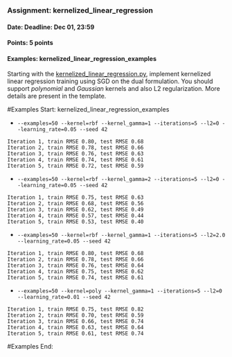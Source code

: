 ### Assignment: kernelized_linear_regression
#### Date: Deadline: Dec 01, 23:59
#### Points: 5 points
#### Examples: kernelized_linear_regression_examples

Starting with the [kernelized_linear_regression.py](https://github.com/ufal/npfl129/tree/master/labs/05/kernelized_linear_regression.py),
implement kernelized linear regression training using SGD
on the dual formulation. You should support _polynomial_
and _Gaussian_ kernels and also L2 regularization. More details
are present in the template.

#Examples Start: kernelized_linear_regression_examples
- `--examples=50 --kernel=rbf --kernel_gamma=1 --iterations=5 --l2=0 --learning_rate=0.05 --seed 42`
```
Iteration 1, train RMSE 0.80, test RMSE 0.68
Iteration 2, train RMSE 0.78, test RMSE 0.66
Iteration 3, train RMSE 0.76, test RMSE 0.63
Iteration 4, train RMSE 0.74, test RMSE 0.61
Iteration 5, train RMSE 0.72, test RMSE 0.59
```
- `--examples=50 --kernel=rbf --kernel_gamma=2 --iterations=5 --l2=0 --learning_rate=0.05 --seed 42`
```
Iteration 1, train RMSE 0.75, test RMSE 0.63
Iteration 2, train RMSE 0.68, test RMSE 0.56
Iteration 3, train RMSE 0.62, test RMSE 0.49
Iteration 4, train RMSE 0.57, test RMSE 0.44
Iteration 5, train RMSE 0.53, test RMSE 0.40
```
- `--examples=50 --kernel=rbf --kernel_gamma=1 --iterations=5 --l2=2.0 --learning_rate=0.05 --seed 42`
```
Iteration 1, train RMSE 0.80, test RMSE 0.68
Iteration 2, train RMSE 0.78, test RMSE 0.66
Iteration 3, train RMSE 0.76, test RMSE 0.64
Iteration 4, train RMSE 0.75, test RMSE 0.62
Iteration 5, train RMSE 0.74, test RMSE 0.61
```
- `--examples=50 --kernel=poly --kernel_gamma=1 --iterations=5 --l2=0 --learning_rate=0.01 --seed 42`
```
Iteration 1, train RMSE 0.75, test RMSE 0.82
Iteration 2, train RMSE 0.70, test RMSE 0.59
Iteration 3, train RMSE 0.66, test RMSE 0.74
Iteration 4, train RMSE 0.63, test RMSE 0.64
Iteration 5, train RMSE 0.61, test RMSE 0.74
```
#Examples End:
